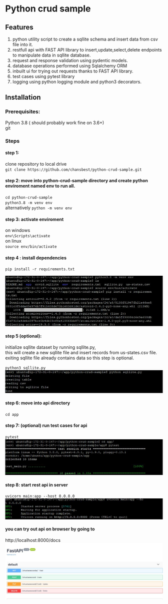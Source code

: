 # Python crud sample

## Features <br>
1. python utility script to create a sqllite schema and insert data from csv file into it.
2. restfull api with FAST API library to insert,update,select,delete endpoints to manipulate data in sqllite database.
3. request and response validation using pydentic models.
4. database operations performed using Sqlalchemy ORM
4. inbuilt ui for trying out requests thanks to FAST API library.
5. test cases using pytest library
6. logging using python logging module and python3 decorators.
 
 

## Installation 
### Prerequisites:
 Python 3.8 ( should probably work fine on 3.6+)<br>
 git<br>

### Steps
 ####  step 1: <br>
clone repository to local drive <br>
`git clone https://github.com/chansbest/python-crud-sample.git`

 ####  step 2: move into python-crud-sample directory and create python enviroment named env to run all. <br>
`cd python-crud-sample` <br>
`python3.8 -m venv env`  <br>
alternatively `python -m venv env`  <br>



 ####  step 3: activate enviroment
on windows<br>
`env\Scripts\activate`<br>
on linux<br>
`source env/bin/activate`<br>


 ####  step 4 : install dependencies <br>
`pip install -r requirements.txt` <br>

![creating env!](/assets/images/env_creation.JPG  "creating env")

 ####  step 5 (optional):
initialize sqllite dataset by running sqllite.py,<br>
this will create a new sqllite file and insert records from us-states.csv file.<br>
exiting sqllite file already contains data so this step is optional.<br>

`python3 sqllite.py`<br>
![creating sqllite!](/assets/images/sqllite.JPG  "sqllite")

 #### step 6: move into api directory<br>
`cd app`

 #### step 7: (optional)  run test cases for api<br>
`pytest`<br>
![test cases!](/assets/images/testcases.JPG  "test cases")

 #### step 8: start rest api in server<br>
 `uvicorn main:app --host 0.0.0.0`<br>
![run api!](/assets/images/runningapi.JPG  "run api")


 #### you can try out api on browser by going to <br>
http://localhost:8000/docs
![try!](/assets/images/trying.JPG  "try")


